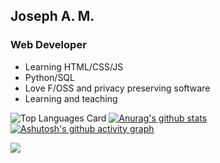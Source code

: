 ## Joseph A. M. 
### Web Developer 

- Learning HTML/CSS/JS
- Python/SQL
- Love F/OSS and privacy preserving software
- Learning and teaching

![Top Languages Card](https://github-readme-stats.vercel.app/api/top-langs/?username=josamontiel)
[![Anurag's github stats](https://github-readme-stats.vercel.app/api?username=josamontiel)](https://github.com/anuraghazra/github-readme-stats)
[![Ashutosh's github activity graph](https://activity-graph.herokuapp.com/graph?username=josamontiel&theme=dracula)](https://github.com/ashutosh00710/github-readme-activity-graph)

<img align="center" src="https://github-readme-streak-stats.herokuapp.com/?user=josamontiel" ></img>

